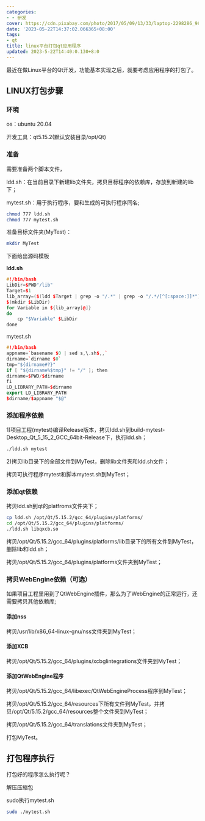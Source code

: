 ```yaml
---
categories:
- - 研发
cover: https://cdn.pixabay.com/photo/2017/05/09/13/33/laptop-2298286_960_720.png
date: '2023-05-22T14:37:02.066365+08:00'
tags:
- qt
title: linux平台打包qt应用程序
updated: 2023-5-22T14:40:0.130+8:0
---
```

最近在做Linux平台的Qt开发，功能基本实现之后，就要考虑应用程序的打包了。

## LINUX打包步骤

### 环境

os：ubuntu 20.04

开发工具：qt5.15.2(默认安装目录/opt/Qt)

### 准备

需要准备两个脚本文件，

ldd.sh：在当前目录下新建lib文件夹，拷贝目标程序的依赖库，存放到新建的lib下；

mytest.sh：用于执行程序，要和生成的可执行程序同名;

```bash
chmod 777 ldd.sh
chmod 777 mytest.sh
```

准备目标文件夹(MyTest)：

```bash
mkdir MyTest
```

下面给出源码模板

**ldd.sh**

```cpp
#!/bin/bash
LibDir=$PWD"/lib"
Target=$1
lib_array=($(ldd $Target | grep -o "/.*" | grep -o "/.*/[^[:space:]]*"))
$(mkdir $LibDir)
for Variable in ${lib_array[@]}
do
    cp "$Variable" $LibDir
done
```

mytest.sh

```cpp
#!/bin/bash
appname=`basename $0 | sed s,\.sh$,,`
dirname=`dirname $0`
tmp="${dirname#?}"
if [ "${dirname%$tmp}" != "/" ]; then
dirname=$PWD/$dirname
fi
LD_LIBRARY_PATH=$dirname
export LD_LIBRARY_PATH
$dirname/$appname "$@" 
```

### 添加程序依赖

1)项目工程(mytest)编译Release版本，拷贝ldd.sh到build-mytest-Desktop_Qt_5_15_2_GCC_64bit-Release下，执行ldd.sh；

```bash
./ldd.sh mytest
```

2)拷贝lib目录下的全部文件到MyTest，删除lib文件夹和ldd.sh文件；

拷贝可执行程序mytest和脚本mytest.sh到MyTest；

### 添加qt依赖

拷贝ldd.sh到qt的platfroms文件夹下；

```bash
cp ldd.sh /opt/Qt/5.15.2/gcc_64/plugins/platforms/
cd /opt/Qt/5.15.2/gcc_64/plugins/platforms/
./ldd.sh libqxcb.so
```

拷贝/opt/Qt/5.15.2/gcc\_64/plugins/platforms/lib目录下的所有文件到MyTest，删除lib和ldd.sh；

拷贝/opt/Qt/5.15.2/gcc\_64/plugins/platforms文件夹到MyTest；

### 拷贝WebEngine依赖（可选）

如果项目工程里用到了QtWebEngine插件，那么为了WebEngine的正常运行，还需要拷贝其他依赖库;

#### 添加nss

拷贝/usr/lib/x86\_64-linux-gnu/nss文件夹到MyTest；

#### 添加XCB

拷贝/opt/Qt/5.15.2/gcc\_64/plugins/xcbglintegrations文件夹到MyTest；

#### 添加QtWebEngine程序

拷贝/opt/Qt/5.15.2/gcc\_64/libexec/QtWebEngineProcess程序到MyTest；

拷贝/opt/Qt/5.15.2/gcc\_64/resources下所有文件到MyTest，并拷贝/opt/Qt/5.15.2/gcc\_64/resources整个文件夹到MyTest；

拷贝/opt/Qt/5.15.2/gcc\_64/translations文件夹到MyTest；

打包MyTest。

## 打包程序执行

打包好的程序怎么执行呢？

解压压缩包

sudo执行mytest.sh

```bash
sudo ./mytest.sh
```
